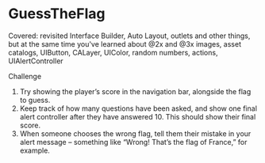 # GuessTheFlag

Covered:
 revisited Interface Builder, Auto Layout, outlets and other things, but at the same time you've learned about @2x and @3x images, asset catalogs, UIButton, CALayer, UIColor, random numbers, actions, UIAlertController
 
 Challenge
 1. Try showing the player’s score in the navigation bar, alongside the flag to guess.
 2. Keep track of how many questions have been asked, and show one final alert controller after they have answered 10. This should show their final score.
 3. When someone chooses the wrong flag, tell them their mistake in your alert message – something like “Wrong! That’s the flag of France,” for example.
